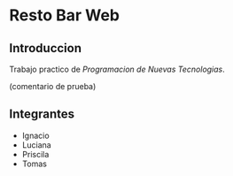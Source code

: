 # Resto Bar Web

## Introduccion
Trabajo practico de _Programacion de Nuevas Tecnologias_.

(comentario de prueba)

## Integrantes

- Ignacio
- Luciana
- Priscila
- Tomas
